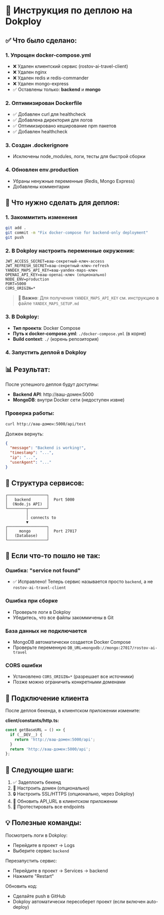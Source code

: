# 📝 Инструкция по деплою на Dokploy

## ✅ Что было сделано:

### 1. Упрощен docker-compose.yml
- ❌ Удален клиентский сервис (rostov-ai-travel-client)
- ❌ Удален nginx
- ❌ Удален redis и redis-commander
- ❌ Удален mongo-express
- ✅ Оставлены только: **backend** и **mongo**

### 2. Оптимизирован Dockerfile
- ✅ Добавлен curl для healthcheck
- ✅ Добавлена директория для логов
- ✅ Оптимизировано кеширование npm пакетов
- ✅ Добавлен healthcheck

### 3. Создан .dockerignore
- Исключены node_modules, логи, тесты для быстрой сборки

### 4. Обновлен env.production
- Убраны ненужные переменные (Redis, Mongo Express)
- Добавлены комментарии

## 🚀 Что нужно сделать для деплоя:

### 1. Закоммитить изменения
```bash
git add .
git commit -m "Fix docker-compose for backend-only deployment"
git push
```

### 2. В Dokploy настроить переменные окружения:
```
JWT_ACCESS_SECRET=ваш-секретный-ключ-access
JWT_REFRESH_SECRET=ваш-секретный-ключ-refresh
YANDEX_MAPS_API_KEY=ваш-yandex-maps-ключ
OPENAI_API_KEY=ваш-openai-ключ (опционально)
NODE_ENV=production
PORT=5000
CORS_ORIGIN=*
```

> **📍 Важно**: Для получения `YANDEX_MAPS_API_KEY` см. инструкцию в файле `YANDEX_MAPS_SETUP.md`

### 3. В Dokploy:
- **Тип проекта**: Docker Compose
- **Путь к docker-compose.yml**: `./docker-compose.yml` (в корне)
- **Build context**: `./` (корень репозитория)

### 4. Запустить деплой в Dokploy

## 📊 Результат:

После успешного деплоя будут доступны:
- **Backend API**: http://ваш-домен:5000
- **MongoDB**: внутри Docker сети (недоступен извне)

### Проверка работы:
```bash
curl http://ваш-домен:5000/api/test
```

Должен вернуть:
```json
{
  "message": "Backend is working!",
  "timestamp": "...",
  "ip": "...",
  "userAgent": "..."
}
```

## 🔧 Структура сервисов:

```
┌─────────────────┐
│   backend       │  Port 5000
│  (Node.js API)  │
└────────┬────────┘
         │
         │ connects to
         ▼
┌─────────────────┐
│     mongo       │  Port 27017
│   (Database)    │
└─────────────────┘
```

## 🐛 Если что-то пошло не так:

### Ошибка: "service not found"
- ✅ Исправлено! Теперь сервис называется просто `backend`, а не `rostov-ai-travel-client`

### Ошибка при сборке
- Проверьте логи в Dokploy
- Убедитесь, что все файлы закоммичены в Git

### База данных не подключается
- MongoDB автоматически создается Docker Compose
- Проверьте переменную `DB_URL=mongodb://mongo:27017/rostov-ai-travel`

### CORS ошибки
- Установлено `CORS_ORIGIN=*` (разрешает все источники)
- Позже можно ограничить конкретными доменами

## 📱 Подключение клиента

После деплоя бекенда, в клиентском приложении измените:

**client/constants/http.ts:**
```typescript
const getBaseURL = () => {
  if (__DEV__) {
    return 'http://ваш-домен:5000/api';
  }
  return 'http://ваш-домен:5000/api';
};
```

## 🎯 Следующие шаги:

1. ✅ Задеплоить бекенд
2. 🔄 Настроить домен (опционально)
3. 🔒 Настроить SSL/HTTPS (опционально, через Dokploy)
4. 📱 Обновить API_URL в клиентском приложении
5. 🧪 Протестировать все endpoints

## 💡 Полезные команды:

Посмотреть логи в Dokploy:
- Перейдите в проект → Logs
- Выберите сервис `backend`

Перезапустить сервис:
- Перейдите в проект → Services → backend
- Нажмите "Restart"

Обновить код:
- Сделайте push в GitHub
- Dokploy автоматически пересоберет проект (если включен auto-deploy)


